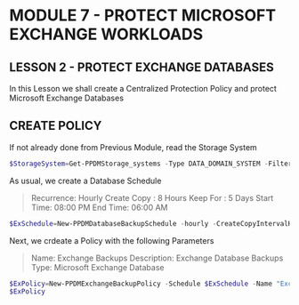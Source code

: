 # MODULE 7 - PROTECT MICROSOFT EXCHANGE WORKLOADS

## LESSON 2 - PROTECT EXCHANGE DATABASES

In this Lesson we shall create a Centralized Protection Policy and protect Microsoft Exchange Databases

## CREATE POLICY

If not already done from Previous Module, read the Storage System

```Powershell
$StorageSystem=Get-PPDMStorage_systems -Type DATA_DOMAIN_SYSTEM -Filter {name eq "ddve-01.demo.local"}
```

As usual, we create a Database Schedule

>Recurrence: Hourly
>Create Copy : 8 Hours
>Keep For : 5 Days
>Start Time: 08:00 PM
>End Time: 06:00 AM

```Powershell
$ExSchedule=New-PPDMDatabaseBackupSchedule -hourly -CreateCopyIntervalHrs 8 -RetentionUnit DAY -RetentionInterval 5
```

Next, we crdeate a Policy with the following Parameters

>Name: Exchange Backups
>Description: Exchange Database Backups
>Type: Microsoft Exchange Database

```Powershell
$ExPolicy=New-PPDMExchangeBackupPolicy -Schedule $ExSchedule -Name "Exchange Backups" -StorageSystemID -StorageSystemID $StorageSystem.id -Description "Exchange Database Backups" -enabled
$ExPolicy
```




